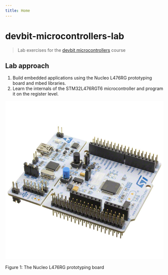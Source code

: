 ```yaml
---
title: Home
---
```


# devbit-microcontrollers-lab

> Lab exercises for the [devbit microcontrollers](https://microcontrollers.netlify.com) course

## Lab approach

1. Build embedded applications using the Nucleo L476RG prototyping board and mbed libraries.
1. Learn the internals of the STM32L476RGT6 microcontroller and program it on the register level.

![Nucleo L476RG prototyping board](./assets/l476rg.jpg)

Figure 1: The Nucleo L476RG prototyping board